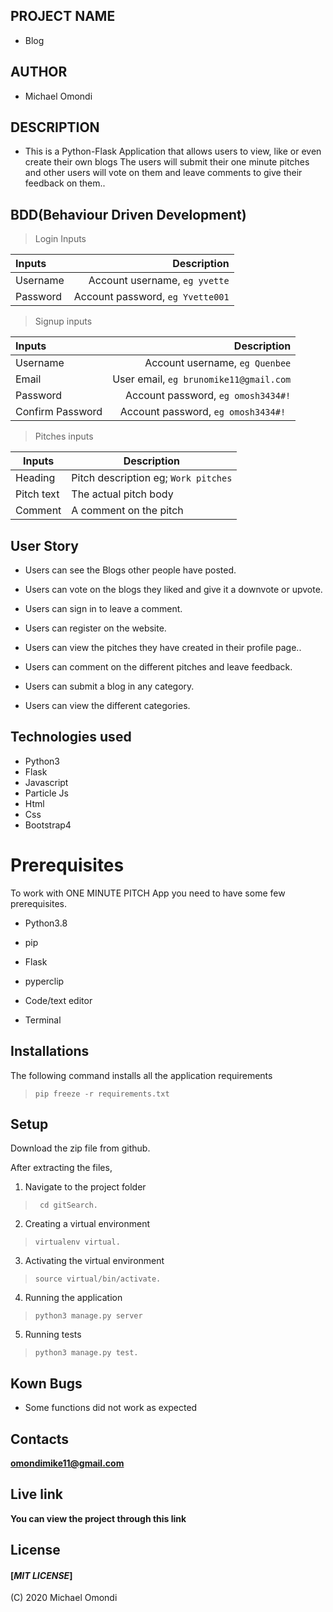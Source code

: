 ## PROJECT  NAME 
 - Blog

## AUTHOR 
 - Michael Omondi

 ## DESCRIPTION 
 - This is a Python-Flask Application that allows users to view, like or even create their own blogs 
The users will submit their one minute pitches and other users will vote on them and leave comments to give their feedback on them..

 ## BDD(Behaviour Driven Development)

>Login Inputs

| Inputs |  Description |
| :---         |          ---: |
| Username  | Account username, ``eg yvette``|
| Password  | Account password, ``eg Yvette001``|

>Signup inputs

| Inputs |  Description |
| :---         |          ---: |
| Username  | Account username, ``eg Quenbee``|
| Email  | User email, ``eg brunomike11@gmail.com``|
| Password  | Account password, ``eg omosh3434#!``|
| Confirm Password  | Account password, ``eg omosh3434#! ``|

> Pitches inputs

| Inputs | Description  |
|---|---|
|  Heading | Pitch description eg; ``Work pitches``  |
|  Pitch text| The actual pitch body|
| Comment| A comment on the pitch|

## User Story

- Users can see the Blogs other people have posted.

- Users can vote on the blogs they liked and give it a downvote or upvote.

- Users can sign in to leave a comment.

- Users can register on the website.

- Users can view the pitches they have created in their profile page..

- Users can comment on the different pitches and leave feedback. 

- Users can submit a blog in any category. 

- Users can view the different categories. 

## Technologies used
* Python3
* Flask
* Javascript
* Particle Js
* Html
* Css
* Bootstrap4


# Prerequisites

To work with ONE MINUTE PITCH App you need to have some few prerequisites.

- Python3.8

- pip

- Flask 

- pyperclip

- Code/text editor

- Terminal

## Installations

The following command installs all the application requirements
>``pip freeze -r requirements.txt``

## Setup

Download the zip file from github.

After extracting the files, 

1. Navigate to the project folder
>`` cd gitSearch.`` 

2. Creating a virtual environment
>``virtualenv virtual.``

3. Activating the virtual environment
>``source virtual/bin/activate.``

4. Running the application
>``python3 manage.py server``

5. Running tests

 > ``python3 manage.py test.``


 ## Kown Bugs

 * Some functions did not work as expected



## Contacts 
**omondimike11@gmail.com**


## Live link 
**You can view the project through this link**


## License 

#### [*MIT LICENSE*]
(C) 2020 Michael Omondi
